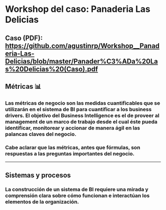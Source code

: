 # Workshop del caso: Panaderia Las Delicias
## Caso (PDF): https://github.com/agustinrp/Workshop__Panaderia-Las-Delicias/blob/master/Panader%C3%ADa%20Las%20Delicias%20(Caso).pdf
## Métricas 📊 
### Las métricas de negocio son las medidas cuantificables que se utilizarán en el sistema de BI para cuantificar a los business drivers. El objetivo del Business Intelligence es el de proveer al management de un marco de trabajo desde el cual éste pueda identificar, monitorear y accionar de manera ágil en las palancas claves del negocio.
### Cabe aclarar que las métricas, antes que fórmulas, son respuestas a las preguntas importantes del negocio.
______________________________________
## Sistemas y procesos
### La construcción de un sistema de BI requiere una mirada y comprensión clara sobre cómo funcionan e interactúan los elementos de la organización.

